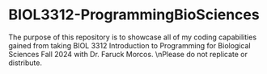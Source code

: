 # BIOL3312-ProgrammingBioSciences
The purpose of this repository is to showcase all of my coding capabilities gained from taking BIOL 3312 Introduction to Programming for Biological Sciences Fall 2024 with Dr. Faruck Morcos. 
\nPlease do not replicate or distribute.
